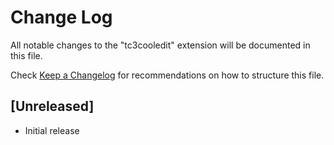 # Change Log

All notable changes to the "tc3cooledit" extension will be documented in this file.

Check [Keep a Changelog](http://keepachangelog.com/) for recommendations on how to structure this file.

## [Unreleased]

- Initial release